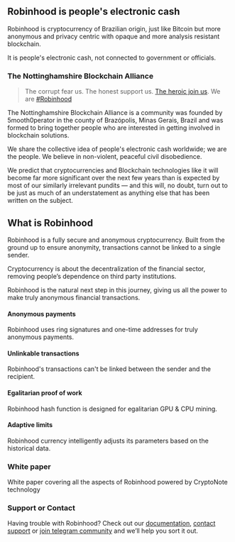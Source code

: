 ## Robinhood is people's electronic cash

Robinhood is cryptocurrency of Brazilian origin, just like Bitcoin but more anonymous and privacy centric with opaque and more analysis resistant blockchain.

It is people's electronic cash, not connected to government or officials.

### The Nottinghamshire Blockchain Alliance

> The corrupt fear us. The honest support us. [The heroic join us](https://jekyllrb.com/). We are [#Robinhood](https://jekyllrb.com/)

The Nottinghamshire Blockchain Alliance is a community was founded by 5mooth0perator in the county of Brazópolis, Minas Gerais, Brazil and was formed to bring together people who are interested in getting involved in blockchain solutions.

We share the collective idea of people's electronic cash worldwide; we are the people. We believe in non-violent, peaceful civil disobedience.

We predict that cryptocurrencies and Blockchain technologies like it will become far more significant over the next few years than is expected by most of our similarly irrelevant pundits — and this will, no doubt, turn out to be just as much of an understatement as anything else that has been written on the subject.

## What is Robinhood

Robinhood is a fully secure and anonymous cryptocurrency. Built from the ground up to ensure anonymity, transactions cannot be linked to a single sender.

Cryptocurrency is about the decentralization of the financial sector, removing people’s dependence on third party institutions.

Robinhood is the natural next step in this journey, giving us all the power to make truly anonymous financial transactions.

#### Anonymous payments

Robinhood uses ring signatures and one-time addresses for truly anonymous payments.

#### Unlinkable transactions

Robinhood's transactions can't be linked between the sender and the recipient.

#### Egalitarian proof of work

Robinhood hash function is designed for egalitarian GPU & CPU mining.

#### Adaptive limits

Robinhood currency intelligently adjusts its parameters based on the historical data.



### White paper

White paper covering all the aspects of Robinhood powered by CryptoNote technology





### Support or Contact

Having trouble with Robinhood? Check out our [documentation](https://github.com/5mooth0perator/robinhoodwallet/wiki), [contact support](https://github.com/5mooth0perator/robinhoodwallet/issues) or [join telegram community](https://t.me/joinchat/DqnU2RIxEDlVlxLdLFrn7g) and we’ll help you sort it out.
